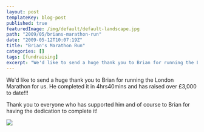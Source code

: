 ```yaml
---
layout: post
templateKey: blog-post
published: true
featuredImage: /img/default/default-landscape.jpg
path: "2009/05/brians-marathon-run"
date: "2009-05-12T10:07:19Z"
title: "Brian's Marathon Run"
categories: []
tags: [fundraising]
excerpt: "We'd like to send a huge thank you to Brian for running the London Marathon for us. He completed it..."
---
```


We'd like to send a huge thank you to Brian for running the London Marathon for us. He completed it in 4hrs40mins and has raised over £3,000 to date!!!

Thank you to everyone who has supported him and of course to Brian for having the dedication to complete it!

![](<https://www.landirani.org/image_library/news/full_size/4a0996a365e12brian_s_marathon_photos.pdf_(1_page).jpg>)

